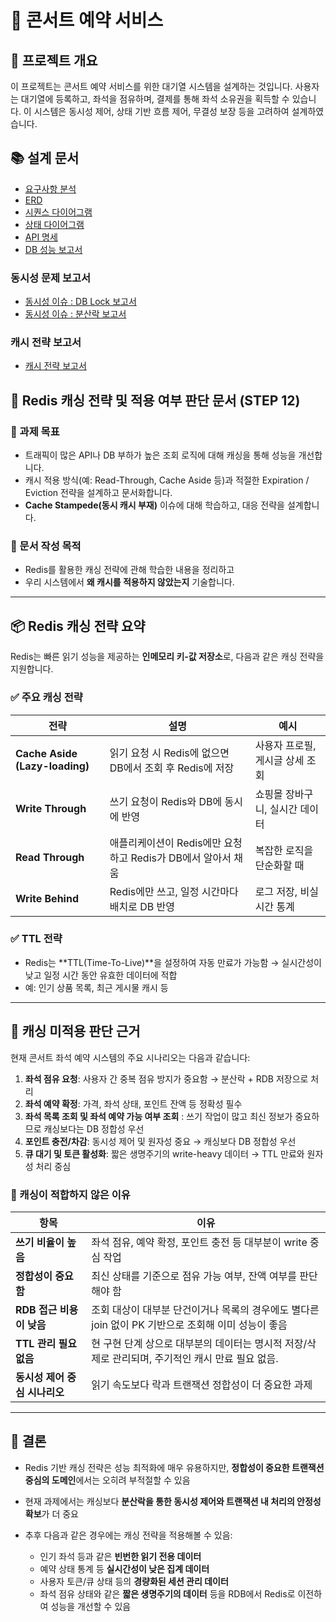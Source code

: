 # 🎤 콘서트 예약 서비스

## 📝 프로젝트 개요

이 프로젝트는 콘서트 예약 서비스를 위한 대기열 시스템을 설계하는 것입니다.
사용자는 대기열에 등록하고, 좌석을 점유하며, 결제를 통해 좌석 소유권을 획득할 수 있습니다.
이 시스템은 동시성 제어, 상태 기반 흐름 제어, 무결성 보장 등을 고려하여 설계하였습니다.

## 📚 설계 문서
- [요구사항 분석](1_requirements.md)
- [ERD](2_erd.md)
- [시퀀스 다이어그램](3_sequence_diagram.md)
- [상태 다이어그램](4_state_diagram.md)
- [API 명세](https://joyseohee.github.io/hhplus-concert-server)
- [DB 성능 보고서](5_db_report.md)
### 동시성 문제 보고서
- [동시성 이슈 : DB Lock 보고서](6_db_race_condition_report.md)
- [동시성 이슈 : 분산락 보고서](7_redis_distributed_lock_report.md)
### 캐시 전략 보고서
- [캐시 전략 보고서](8_redis_cash_report.md)

## 📄 Redis 캐싱 전략 및 적용 여부 판단 문서 (STEP 12)

### 🎯 과제 목표
- 트래픽이 많은 API나 DB 부하가 높은 조회 로직에 대해 캐싱을 통해 성능을 개선합니다.
- 캐시 적용 방식(예: Read-Through, Cache Aside 등)과 적절한 Expiration / Eviction 전략을 설계하고 문서화합니다.
- **Cache Stampede(동시 캐시 부재)** 이슈에 대해 학습하고, 대응 전략을 설계합니다.

### 📢 문서 작성 목적
* Redis를 활용한 캐싱 전략에 관해 학습한 내용을 정리하고
* 우리 시스템에서 **왜 캐시를 적용하지 않았는지** 기술합니다.

---

## 📦 Redis 캐싱 전략 요약

Redis는 빠른 읽기 성능을 제공하는 **인메모리 키-값 저장소**로, 다음과 같은 캐싱 전략을 지원합니다.

### ✅ 주요 캐싱 전략

| 전략                             | 설명                                      | 예시                 |
| ------------------------------ | --------------------------------------- | ------------------ |
| **Cache Aside (Lazy-loading)** | 읽기 요청 시 Redis에 없으면 DB에서 조회 후 Redis에 저장  | 사용자 프로필, 게시글 상세 조회 |
| **Write Through**              | 쓰기 요청이 Redis와 DB에 동시에 반영                | 쇼핑몰 장바구니, 실시간 데이터  |
| **Read Through**               | 애플리케이션이 Redis에만 요청하고 Redis가 DB에서 알아서 채움 | 복잡한 로직을 단순화할 때     |
| **Write Behind**               | Redis에만 쓰고, 일정 시간마다 배치로 DB 반영           | 로그 저장, 비실시간 통계     |

### ✅ TTL 전략

* Redis는 \*\*TTL(Time-To-Live)\*\*을 설정하여 자동 만료가 가능함 → 실시간성이 낮고 일정 시간 동안 유효한 데이터에 적합
* 예: 인기 상품 목록, 최근 게시물 캐시 등

---

## 🎯 캐싱 미적용 판단 근거

현재 콘서트 좌석 예약 시스템의 주요 시나리오는 다음과 같습니다:

1. **좌석 점유 요청**: 사용자 간 중복 점유 방지가 중요함 → 분산락 + RDB 저장으로 처리
2. **좌석 예약 확정**: 가격, 좌석 상태, 포인트 잔액 등 정확성 필수
3. **좌석 목록 조회 및 좌석 예약 가능 여부 조회** : 쓰기 작업이 많고 최신 정보가 중요하므로 캐싱보다는 DB 정합성 우선
4. **포인트 충전/차감**: 동시성 제어 및 원자성 중요 → 캐싱보다 DB 정합성 우선
5. **큐 대기 및 토큰 활성화**: 짧은 생명주기의 write-heavy 데이터 → TTL 만료와 원자성 처리 중심

### 📌 캐싱이 적합하지 않은 이유

| 항목                 | 이유                                                                         |
| ------------------ |----------------------------------------------------------------------------|
| **쓰기 비율이 높음**      | 좌석 점유, 예약 확정, 포인트 충전 등 대부분이 write 중심 작업                                    |
| **정합성이 중요함**       | 최신 상태를 기준으로 점유 가능 여부, 잔액 여부를 판단해야 함                                        |
| **RDB 접근 비용이 낮음**  | 조회 대상이 대부분 단건이거나 목록의 경우에도 별다른 join 없이 PK 기반으로 조회해 이미 성능이 좋음                |
| **TTL 관리 필요 없음**   | 현 구현 단계 상으로 대부분의 데이터는 명시적 저장/삭제로 관리되며, 주기적인 캐시 만료 필요 없음. |
| **동시성 제어 중심 시나리오** | 읽기 속도보다 락과 트랜잭션 정합성이 더 중요한 과제                                              |

---

## 🧠 결론

* Redis 기반 캐싱 전략은 성능 최적화에 매우 유용하지만, **정합성이 중요한 트랜잭션 중심의 도메인**에서는 오히려 부적절할 수 있음
* 현재 과제에서는 캐싱보다 **분산락을 통한 동시성 제어와 트랜잭션 내 처리의 안정성 확보**가 더 중요
* 추후 다음과 같은 경우에는 캐싱 전략을 적용해볼 수 있음:

    * 인기 좌석 등과 같은 **빈번한 읽기 전용 데이터**
    * 예약 상태 통계 등 **실시간성이 낮은 집계 데이터**
    * 사용자 토큰/큐 상태 등의 **경량화된 세션 관리 데이터**
    * 좌석 점유 상태와 같은 **짧은 생명주기의 데이터** 등을 RDB에서 Redis로 이전하여 성능을 개선할 수 있음